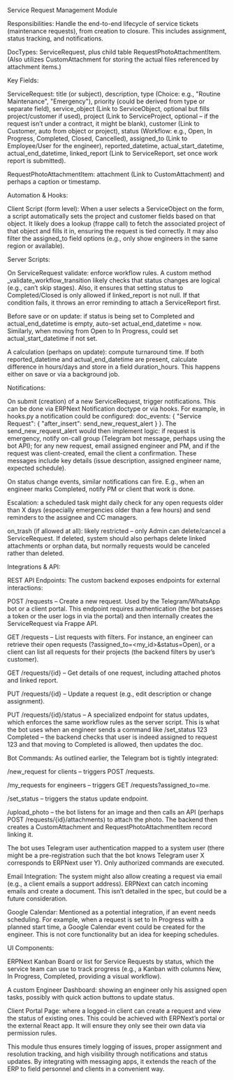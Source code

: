 Service Request Management Module

Responsibilities: Handle the end-to-end lifecycle of service tickets (maintenance requests), from creation to closure. This includes assignment, status tracking, and notifications.

DocTypes: ServiceRequest, plus child table RequestPhotoAttachmentItem. (Also utilizes CustomAttachment for storing the actual files referenced by attachment items.)

Key Fields:

ServiceRequest: title (or subject), description, type (Choice: e.g., "Routine Maintenance", "Emergency"), priority (could be derived from type or separate field), service_object (Link to ServiceObject, optional but fills project/customer if used), project (Link to ServiceProject, optional – if the request isn’t under a contract, it might be blank), customer (Link to Customer, auto from object or project), status (Workflow: e.g., Open, In Progress, Completed, Closed, Cancelled), assigned_to (Link to Employee/User for the engineer), reported_datetime, actual_start_datetime, actual_end_datetime, linked_report (Link to ServiceReport, set once work report is submitted).

RequestPhotoAttachmentItem: attachment (Link to CustomAttachment) and perhaps a caption or timestamp.


Automation & Hooks:

Client Script (form level): When a user selects a ServiceObject on the form, a script automatically sets the project and customer fields based on that object. It likely does a lookup (frappe call) to fetch the associated project of that object and fills it in, ensuring the request is tied correctly. It may also filter the assigned_to field options (e.g., only show engineers in the same region or available).

Server Scripts:

On ServiceRequest validate: enforce workflow rules. A custom method _validate_workflow_transition likely checks that status changes are logical (e.g., can’t skip stages). Also, it ensures that setting status to Completed/Closed is only allowed if linked_report is not null. If that condition fails, it throws an error reminding to attach a ServiceReport first.

Before save or on update: if status is being set to Completed and actual_end_datetime is empty, auto-set actual_end_datetime = now. Similarly, when moving from Open to In Progress, could set actual_start_datetime if not set.

A calculation (perhaps on update): compute turnaround time. If both reported_datetime and actual_end_datetime are present, calculate difference in hours/days and store in a field duration_hours. This happens either on save or via a background job.


Notifications:

On submit (creation) of a new ServiceRequest, trigger notifications. This can be done via ERPNext Notification doctype or via hooks. For example, in hooks.py a notification could be configured: doc_events: { "Service Request": { "after_insert": send_new_request_alert } }. The send_new_request_alert would then implement logic: if request is emergency, notify on-call group (Telegram bot message, perhaps using the bot API); for any new request, email assigned engineer and PM, and if the request was client-created, email the client a confirmation. These messages include key details (issue description, assigned engineer name, expected schedule).

On status change events, similar notifications can fire. E.g., when an engineer marks Completed, notify PM or client that work is done.

Escalation: a scheduled task might daily check for any open requests older than X days (especially emergencies older than a few hours) and send reminders to the assignee and CC managers.


on_trash (if allowed at all): likely restricted – only Admin can delete/cancel a ServiceRequest. If deleted, system should also perhaps delete linked attachments or orphan data, but normally requests would be canceled rather than deleted.


Integrations & API:

REST API Endpoints: The custom backend exposes endpoints for external interactions:

POST /requests – Create a new request. Used by the Telegram/WhatsApp bot or a client portal. This endpoint requires authentication (the bot passes a token or the user logs in via the portal) and then internally creates the ServiceRequest via Frappe API.

GET /requests – List requests with filters. For instance, an engineer can retrieve their open requests (?assigned_to=<my_id>&status=Open), or a client can list all requests for their projects (the backend filters by user’s customer).

GET /requests/{id} – Get details of one request, including attached photos and linked report.

PUT /requests/{id} – Update a request (e.g., edit description or change assignment).

PUT /requests/{id}/status – A specialized endpoint for status updates, which enforces the same workflow rules as the server script. This is what the bot uses when an engineer sends a command like /set_status 123 Completed – the backend checks that user is indeed assigned to request 123 and that moving to Completed is allowed, then updates the doc.


Bot Commands: As outlined earlier, the Telegram bot is tightly integrated:

/new_request <desc> for clients – triggers POST /requests.

/my_requests for engineers – triggers GET /requests?assigned_to=me.

/set_status <req> <status> – triggers the status update endpoint.

/upload_photo <req> – the bot listens for an image and then calls an API (perhaps POST /requests/{id}/attachments) to attach the photo. The backend then creates a CustomAttachment and RequestPhotoAttachmentItem record linking it.

The bot uses Telegram user authentication mapped to a system user (there might be a pre-registration such that the bot knows Telegram user X corresponds to ERPNext user Y). Only authorized commands are executed.


Email Integration: The system might also allow creating a request via email (e.g., a client emails a support address). ERPNext can catch incoming emails and create a document. This isn’t detailed in the spec, but could be a future consideration.

Google Calendar: Mentioned as a potential integration, if an event needs scheduling. For example, when a request is set to In Progress with a planned start time, a Google Calendar event could be created for the engineer. This is not core functionality but an idea for keeping schedules.


UI Components:

ERPNext Kanban Board or list for Service Requests by status, which the service team can use to track progress (e.g., a Kanban with columns New, In Progress, Completed, providing a visual workflow).

A custom Engineer Dashboard: showing an engineer only his assigned open tasks, possibly with quick action buttons to update status.

Client Portal Page: where a logged-in client can create a request and view the status of existing ones. This could be achieved with ERPNext’s portal or the external React app. It will ensure they only see their own data via permission rules.



This module thus ensures timely logging of issues, proper assignment and resolution tracking, and high visibility through notifications and status updates. By integrating with messaging apps, it extends the reach of the ERP to field personnel and clients in a convenient way.